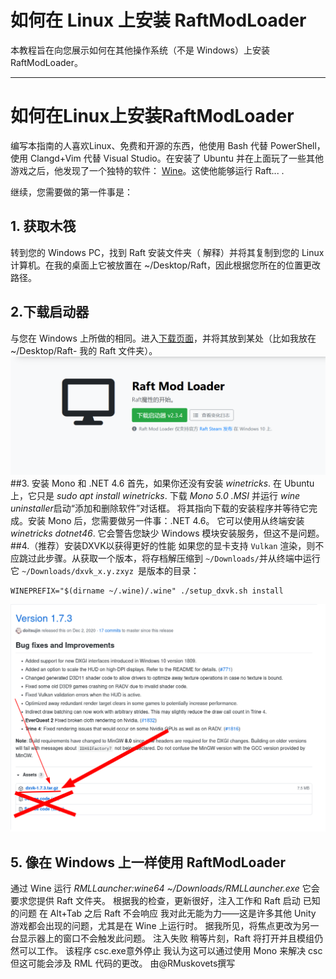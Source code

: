 # 如何在 Linux 上安装 RaftModLoader 
本教程旨在向您展示如何在其他操作系统（不是 Windows）上安装 RaftModLoader。 

---
# 如何在Linux上安装RaftModLoader 
编写本指南的人喜欢Linux、免费和开源的东西，他使用 Bash 代替 PowerShell，使用 Clangd+Vim 代替 Visual Studio。在安装了 Ubuntu 并在上面玩了一些其他游戏之后，他发现了一个独特的软件： [Wine](https://winehq.org/)。这使他能够运行 Raft... .

继续，您需要做的第一件事是： 
## 1. 获取木筏 
转到您的 Windows PC，找到 Raft 安装文件夹（ 
解释）并将其复制到您的 Linux 计算机。在我的桌面上它被放置在 ~/Desktop/Raft，因此根据您所在的位置更改路径。 
## 2.下载启动器 
与您在 Windows 上所做的相同。进入[下载页面](https://raftmodder.mcxiaodong.top/download)，并将其放到某处（比如我放在 ~/Desktop/Raft- 我的 Raft 文件夹）。
![节点](./download.png) 
##3. 安装 Mono 和 .NET 4.6 
首先，如果你还没有安装 *winetricks*.  在 Ubuntu 上，它只是 *sudo apt install winetricks*. 下载 *Mono 5.0 .MSI* 并运行 *wine uninstaller*启动“添加和删除软件”对话框。  将其指向下载的安装程序并等待它完成。安装 Mono 后，您需要做另一件事：.NET 4.6。  它可以使用从终端安装 *winetricks dotnet46*. 它会警告您缺少 Windows 模块安装服务，但这不是问题。 
##4.（推荐）安装DXVK以获得更好的性能 
如果您的显卡支持 <code>Vulkan</code> 渲染，则不应跳过此步骤。从获取一个版本，将存档解压缩到 <code>~/Downloads/</code>并从终端中运行它 <code>~/Downloads/dxvk_x.y.zxyz </code>是版本的目录： 

    WINEPREFIX="$(dirname ~/.wine)/.wine" ./setup_dxvk.sh install

![节点](./dxvk.png) 
## 5. 像在 Windows 上一样使用 RaftModLoader 
通过 Wine 运行 *RMLLauncher:wine64 ~/Downloads/RMLLauncher.exe* 它会要求您提供 Raft 文件夹。  根据我的检查，更新很好，注入工作和 Raft 启动
已知的问题 
在 Alt+Tab 之后 Raft 不会响应 
我对此无能为力——这是许多其他 Unity 游戏都会出现的问题，尤其是在 Wine 上运行时。  据我所见，将焦点更改为另一台显示器上的窗口不会触发此问题。 
注入失败 
稍等片刻，Raft 将打开并且模组仍然可以工作。 
该程序 csc.exe意外停止 
我认为这可以通过使用 Mono 来解决 csc但这可能会涉及 RML 代码的更改。 
由@RMuskovets撰写 

